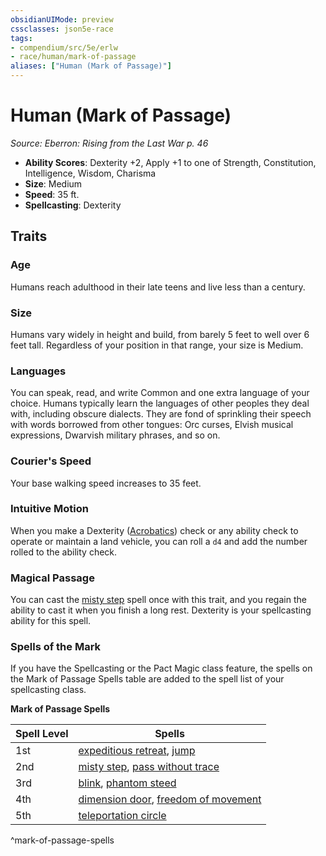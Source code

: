 ```yaml
---
obsidianUIMode: preview
cssclasses: json5e-race
tags:
- compendium/src/5e/erlw
- race/human/mark-of-passage
aliases: ["Human (Mark of Passage)"]
---
```

# Human (Mark of Passage)
*Source: Eberron: Rising from the Last War p. 46*  

- **Ability Scores**: Dexterity +2, Apply +1 to one of Strength, Constitution, Intelligence, Wisdom, Charisma
- **Size**: Medium
- **Speed**: 35 ft.
- **Spellcasting**: Dexterity

## Traits

### Age

Humans reach adulthood in their late teens and live less than a century.

### Size

Humans vary widely in height and build, from barely 5 feet to well over 6 feet tall. Regardless of your position in that range, your size is Medium.

### Languages

You can speak, read, and write Common and one extra language of your choice. Humans typically learn the languages of other peoples they deal with, including obscure dialects. They are fond of sprinkling their speech with words borrowed from other tongues: Orc curses, Elvish musical expressions, Dwarvish military phrases, and so on.

### Courier's Speed

Your base walking speed increases to 35 feet.

### Intuitive Motion

When you make a Dexterity ([Acrobatics](/Systems/5e/rules/skills.md#Acrobatics)) check or any ability check to operate or maintain a land vehicle, you can roll a `d4` and add the number rolled to the ability check.

### Magical Passage

You can cast the [misty step](/Systems/5e/spells/misty-step.md) spell once with this trait, and you regain the ability to cast it when you finish a long rest. Dexterity is your spellcasting ability for this spell.

### Spells of the Mark

If you have the Spellcasting or the Pact Magic class feature, the spells on the Mark of Passage Spells table are added to the spell list of your spellcasting class.

**Mark of Passage Spells**

| Spell Level | Spells |
|-------------|--------|
| 1st | [expeditious retreat](/Systems/5e/spells/expeditious-retreat.md), [jump](/Systems/5e/spells/jump.md) |
| 2nd | [misty step](/Systems/5e/spells/misty-step.md), [pass without trace](/Systems/5e/spells/pass-without-trace.md) |
| 3rd | [blink](/Systems/5e/spells/blink.md), [phantom steed](/Systems/5e/spells/phantom-steed.md) |
| 4th | [dimension door](/Systems/5e/spells/dimension-door.md), [freedom of movement](/Systems/5e/spells/freedom-of-movement.md) |
| 5th | [teleportation circle](/Systems/5e/spells/teleportation-circle.md) |
^mark-of-passage-spells